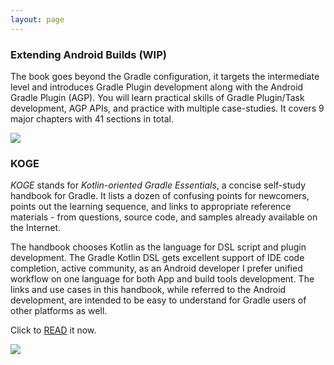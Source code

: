 ```yaml
---
layout: page
---
```


### Extending Android Builds (WIP)

The book goes beyond the Gradle configuration, it targets the intermediate level and introduces Gradle Plugin development along with the Android Gradle Plugin (AGP). You will learn practical skills of Gradle Plugin/Task development, AGP APIs, and practice with multiple case-studies. It covers 9 major chapters with 41 sections in total.

![](https://2bab-images.lastmayday.com/Screenshot%202023-09-02%20at%208.51.55%20AM.png?imageslim)

### KOGE

*KOGE* stands for *Kotlin-oriented Gradle Essentials*, a concise self-study handbook for Gradle. It lists a dozen of confusing points for newcomers, points out the learning sequence, and links to appropriate reference materials - from questions, source code, and samples already available on the Internet.

The handbook chooses Kotlin as the language for DSL script and plugin development. The Gradle Kotlin DSL gets excellent support of IDE code completion, active community, as an Android developer I prefer unified workflow on one language for both App and build tools development. The links and use cases in this handbook, while referred to the Android development, are intended to be easy to understand for Gradle users of other platforms as well.

Click to [READ](https://koge.2bab.me/) it now.

![](https://2bab-images.lastmayday.com/koge-book-cover.png?imageslim)
